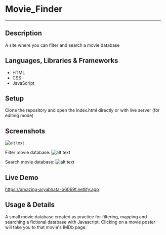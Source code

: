 # Movie_Finder
---


## Description 
A site where you can filter and search a movie database


## Languages, Libraries & Frameworks
* HTML 
* CSS
* JavaScript


## Setup 
Clone the repository and open the index.html directly or with live server (for editing mode)


## Screenshots
![alt text](https://github.com/NTielman/Movie_Finder/blob/main/preview_images/movie_finder_preview1.png "HomePage Preview image")

Filter movie database:
![alt text](https://github.com/NTielman/Movie_Finder/blob/main/preview_images/movie_finder_preview2.png "Filter Preview image")

Search movie database:
![alt text](https://github.com/NTielman/Movie_Finder/blob/main/preview_images/movie_finder_preview3.png "Search Preview image")


## Live Demo 
https://amazing-aryabhata-b6069f.netlify.app


## Usage & Details 
A small movie database created as practice for filtering, mapping and searching a fictional database with Javascript. Clicking on a movie poster will take you to that movie's IMDb page.
